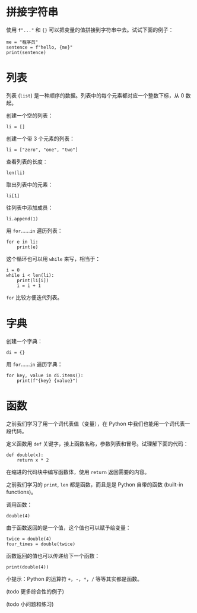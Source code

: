 # 拼接字符串

使用 `f"..."` 和 `{}` 可以把变量的值拼接到字符串中去。试试下面的例子：

    me = "程序员"
    sentence = f"hello, {me}"
    print(sentence)

# 列表

列表 (`list`) 是一种顺序的数据。列表中的每个元素都对应一个整数下标，从 0 数起。

创建一个空的列表：

    li = []

创建一个带 3 个元素的列表：

    li = ["zero", "one", "two"]

查看列表的长度：

    len(li)

取出列表中的元素：

    li[1]

往列表中添加成员：

    li.append(1)

用 `for`……`in` 遍历列表：

    for e in li:
        print(e)

这个循环也可以用 `while` 来写，相当于：

    i = 0
    while i < len(li):
        print(li[i])
        i = i + 1

`for` 比较方便迭代列表。

# 字典

创建一个字典：

    di = {}

用 `for`……`in` 遍历字典：

    for key, value in di.items():
        print(f"{key} {value}")

# 函数

之前我们学习了用一个词代表值（变量），在 Python 中我们也能用一个词代表一段代码。

定义函数用 `def` 关键字，接上函数名称，参数列表和冒号。试理解下面的代码：

    def double(x):
        return x * 2

在缩进的代码块中编写函数体，使用 `return` 返回需要的内容。

之前我们学习的 `print`, `len` 都是函数，而且是是 Python 自带的函数 (built-in functions)。

调用函数：

    double(4)

由于函数返回的是一个值，这个值也可以赋予给变量：

    twice = double(4)
    four_times = double(twice)

函数返回的值也可以传递给下一个函数：

    print(double(4))

小提示：Python 的运算符 `+`，`-`，`*`，`/` 等等其实都是函数。

(todo 更多综合性的例子)

(todo 小问题和练习)

